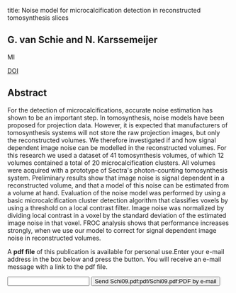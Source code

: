 title: Noise model for microcalcification detection in reconstructed tomosynthesis slices

## G. van Schie and N. Karssemeijer
MI

<a href="https://doi.org/10.1117/12.810936">DOI</a>

## Abstract
For the detection of microcalcifications, accurate noise estimation has shown to be an important step. In tomosynthesis, noise models have been proposed for projection data. However, it is expected that manufacturers of tomosynthesis systems will not store the raw projection images, but only the reconstructed volumes. We therefore investigated if and how signal dependent image noise can be modelled in the reconstructed volumes. For this research we used a dataset of 41 tomosynthesis volumes, of which 12 volumes contained a total of 20 microcalcification clusters. All volumes were acquired with a prototype of Sectra's photon-counting tomosynthesis system. Preliminary results show that image noise is signal dependent in a reconstructed volume, and that a model of this noise can be estimated from a volume at hand. Evaluation of the noise model was performed by using a basic microcalcification cluster detection algorithm that classifies voxels by using a threshold on a local contrast filter. Image noise was normalized by dividing local contrast in a voxel by the standard deviation of the estimated image noise in that voxel. FROC analysis shows that performance increases strongly, when we use our model to correct for signal dependent image noise in reconstructed volumes.

A <b>pdf file</b> of this publication is available for personal use.Enter your e-mail address in the box below and press the button. You will receive an e-mail message with a link to the pdf file.
<form action="sender.php">  <input type="text" name="email">  <input type="submit" value="Send Schi09.pdf:pdf/Schi09.pdf:PDF by e-mail"></form>